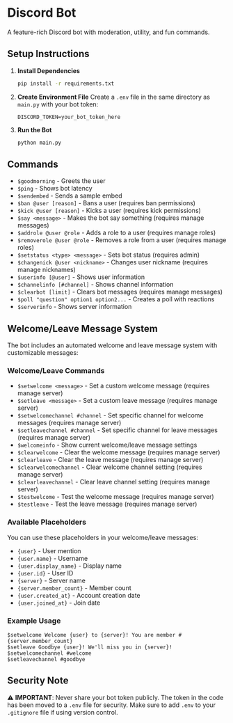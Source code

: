 # Discord Bot

A feature-rich Discord bot with moderation, utility, and fun commands.

## Setup Instructions

1. **Install Dependencies**
   ```bash
   pip install -r requirements.txt
   ```

2. **Create Environment File**
   Create a `.env` file in the same directory as `main.py` with your bot token:
   ```
   DISCORD_TOKEN=your_bot_token_here
   ```

3. **Run the Bot**
   ```bash
   python main.py
   ```

## Commands

- `$goodmorning` - Greets the user
- `$ping` - Shows bot latency
- `$sendembed` - Sends a sample embed
- `$ban @user [reason]` - Bans a user (requires ban permissions)
- `$kick @user [reason]` - Kicks a user (requires kick permissions)
- `$say <message>` - Makes the bot say something (requires manage messages)
- `$addrole @user @role` - Adds a role to a user (requires manage roles)
- `$removerole @user @role` - Removes a role from a user (requires manage roles)
- `$setstatus <type> <message>` - Sets bot status (requires admin)
- `$changenick @user <nickname>` - Changes user nickname (requires manage nicknames)
- `$userinfo [@user]` - Shows user information
- `$channelinfo [#channel]` - Shows channel information
- `$clearbot [limit]` - Clears bot messages (requires manage messages)
- `$poll "question" option1 option2...` - Creates a poll with reactions
- `$serverinfo` - Shows server information

## Welcome/Leave Message System

The bot includes an automated welcome and leave message system with customizable messages:

### Welcome/Leave Commands
- `$setwelcome <message>` - Set a custom welcome message (requires manage server)
- `$setleave <message>` - Set a custom leave message (requires manage server)
- `$setwelcomechannel #channel` - Set specific channel for welcome messages (requires manage server)
- `$setleavechannel #channel` - Set specific channel for leave messages (requires manage server)
- `$welcomeinfo` - Show current welcome/leave message settings
- `$clearwelcome` - Clear the welcome message (requires manage server)
- `$clearleave` - Clear the leave message (requires manage server)
- `$clearwelcomechannel` - Clear welcome channel setting (requires manage server)
- `$clearleavechannel` - Clear leave channel setting (requires manage server)
- `$testwelcome` - Test the welcome message (requires manage server)
- `$testleave` - Test the leave message (requires manage server)

### Available Placeholders
You can use these placeholders in your welcome/leave messages:
- `{user}` - User mention
- `{user.name}` - Username
- `{user.display_name}` - Display name
- `{user.id}` - User ID
- `{server}` - Server name
- `{server.member_count}` - Member count
- `{user.created_at}` - Account creation date
- `{user.joined_at}` - Join date

### Example Usage
```
$setwelcome Welcome {user} to {server}! You are member #{server.member_count}
$setleave Goodbye {user}! We'll miss you in {server}!
$setwelcomechannel #welcome
$setleavechannel #goodbye
```

## Security Note

⚠️ **IMPORTANT**: Never share your bot token publicly. The token in the code has been moved to a `.env` file for security. Make sure to add `.env` to your `.gitignore` file if using version control. 
